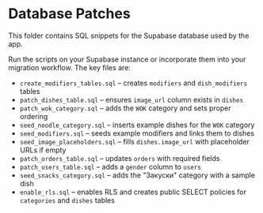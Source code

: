 # Database Patches

This folder contains SQL snippets for the Supabase database used by the app.

Run the scripts on your Supabase instance or incorporate them into your migration workflow. The key files are:

- `create_modifiers_tables.sql` – creates `modifiers` and `dish_modifiers` tables
- `patch_dishes_table.sql` – ensures `image_url` column exists in `dishes`
- `patch_wok_category.sql` – adds the `WOK` category and sets proper ordering
- `seed_noodle_category.sql` – inserts example dishes for the `WOK` category
- `seed_modifiers.sql` – seeds example modifiers and links them to dishes
- `seed_image_placeholders.sql` – fills `dishes.image_url` with placeholder URLs if empty
- `patch_orders_table.sql` – updates `orders` with required fields
- `patch_users_table.sql` – adds a `gender` column to `users`
- `seed_snacks_category.sql` – adds the "Закуски" category with a sample dish
- `enable_rls.sql` – enables RLS and creates public SELECT policies for `categories` and `dishes` tables
